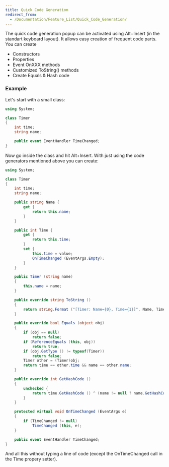 ```yaml
---
title: Quick Code Generation
redirect_from:
  - /Documentation/Feature_List/Quick_Code_Generation/
---
```


The quick code generation popup can be activated using Alt+Insert (in the standart keyboard layout). It allows easy creation of frequent code parts. You can create

-   Constructors
-   Properties
-   Event OnXXX methods
-   Customized ToString() methods
-   Create Equals & Hash code

### Example

Let's start with a small class:

``` csharp
using System;

class Timer
{
    int time;
    string name;

    public event EventHandler TimeChanged;
}
```

Now go inside the class and hit Alt+Insert. With just using the code generators mentioned above you can create:

``` c#
using System;

class Timer
{
    int time;
    string name;

    public string Name {
        get {
            return this.name;
        }
    }

    public int Time {
        get {
            return this.time;
        }
        set {
            this.time = value;
            OnTimeChanged (EventArgs.Empty);
        }
    }

    public Timer (string name)
    {
        this.name = name;
    }

    public override string ToString ()
    {
        return string.Format ("[Timer: Name={0}, Time={1}]", Name, Time);
    }

    public override bool Equals (object obj)
    {
        if (obj == null)
            return false;
        if (ReferenceEquals (this, obj))
            return true;
        if (obj.GetType () != typeof(Timer))
            return false;
        Timer other = (Timer)obj;
        return time == other.time && name == other.name;
    }

    public override int GetHashCode ()
    {
        unchecked {
            return time.GetHashCode () ^ (name != null ? name.GetHashCode () : 0);
        }
    }

    protected virtual void OnTimeChanged (EventArgs e)
    {
        if (TimeChanged != null)
            TimeChanged (this, e);
    }

    public event EventHandler TimeChanged;
}
```

And all this without typing a line of code (except the OnTimeChanged call in the Time propery setter).
